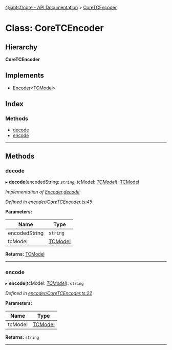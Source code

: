 [@iabtcf/core - API Documentation](../README.md) > [CoreTCEncoder](../classes/coretcencoder.md)

# Class: CoreTCEncoder

## Hierarchy

**CoreTCEncoder**

## Implements

* [Encoder](../interfaces/encoder.md)<[TCModel](tcmodel.md)>

## Index

### Methods

* [decode](coretcencoder.md#decode)
* [encode](coretcencoder.md#encode)

---

## Methods

<a id="decode"></a>

###  decode

▸ **decode**(encodedString: *`string`*, tcModel: *[TCModel](tcmodel.md)*): [TCModel](tcmodel.md)

*Implementation of [Encoder](../interfaces/encoder.md).[decode](../interfaces/encoder.md#decode)*

*Defined in [encoder/CoreTCEncoder.ts:45](https://github.com/chrispaterson/iabtcf-es/blob/c2fc731/modules/core/src/encoder/CoreTCEncoder.ts#L45)*

**Parameters:**

| Name | Type |
| ------ | ------ |
| encodedString | `string` |
| tcModel | [TCModel](tcmodel.md) |

**Returns:** [TCModel](tcmodel.md)

___
<a id="encode"></a>

###  encode

▸ **encode**(tcModel: *[TCModel](tcmodel.md)*): `string`

*Defined in [encoder/CoreTCEncoder.ts:22](https://github.com/chrispaterson/iabtcf-es/blob/c2fc731/modules/core/src/encoder/CoreTCEncoder.ts#L22)*

**Parameters:**

| Name | Type |
| ------ | ------ |
| tcModel | [TCModel](tcmodel.md) |

**Returns:** `string`

___

